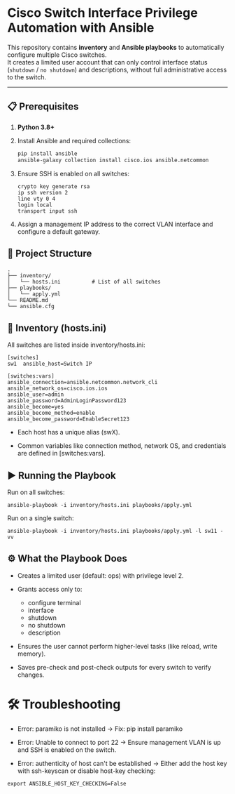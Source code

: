 # Cisco Switch Interface Privilege Automation with Ansible

This repository contains **inventory** and **Ansible playbooks** to automatically configure multiple Cisco switches.  
It creates a limited user account that can only control interface status (`shutdown` / `no shutdown`) and descriptions, without full administrative access to the switch.

---

## 📋 Prerequisites

1. **Python 3.8+**
2. Install Ansible and required collections:
   ```bash
   pip install ansible
   ansible-galaxy collection install cisco.ios ansible.netcommon
   ```

3. Ensure SSH is enabled on all switches:

    ```
   crypto key generate rsa
   ip ssh version 2
   line vty 0 4
   login local
   transport input ssh
   ```
4. Assign a management IP address to the correct VLAN interface and configure a default gateway.

## 📂 Project Structure

```
.
├── inventory/
│   └── hosts.ini          # List of all switches
├── playbooks/
│   └── apply.yml
└── README.md
└── ansible.cfg
```

## 📂 Inventory (hosts.ini)

All switches are listed inside inventory/hosts.ini:

```
[switches]
sw1  ansible_host=Switch IP

[switches:vars]
ansible_connection=ansible.netcommon.network_cli
ansible_network_os=cisco.ios.ios
ansible_user=admin
ansible_password=AdminLoginPassword123
ansible_become=yes
ansible_become_method=enable
ansible_become_password=EnableSecret123
```

* Each host has a unique alias (swX).

* Common variables like connection method, network OS, and credentials are defined in [switches:vars].


## ▶️ Running the Playbook

Run on all switches:
```
ansible-playbook -i inventory/hosts.ini playbooks/apply.yml
```

Run on a single switch:

```
ansible-playbook -i inventory/hosts.ini playbooks/apply.yml -l sw11 -vv
```

## ⚙️ What the Playbook Does

* Creates a limited user (default: ops) with privilege level 2.

* Grants access only to:

  * configure terminal
  * interface
  * shutdown
  * no shutdown
  * description

* Ensures the user cannot perform higher-level tasks (like reload, write memory).
* Saves pre-check and post-check outputs for every switch to verify changes.

# 🛠 Troubleshooting
* Error: paramiko is not installed
→ Fix: pip install paramiko

* Error: Unable to connect to port 22
→ Ensure management VLAN is up and SSH is enabled on the switch.

* Error: authenticity of host can't be established
→ Either add the host key with ssh-keyscan or disable host-key checking:

```
export ANSIBLE_HOST_KEY_CHECKING=False
```
